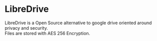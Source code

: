 # LibreDrive

LibreDrive is a Open Source alternative to google drive oriented around privacy and security.  
Files are stored with AES 256 Encryption.
